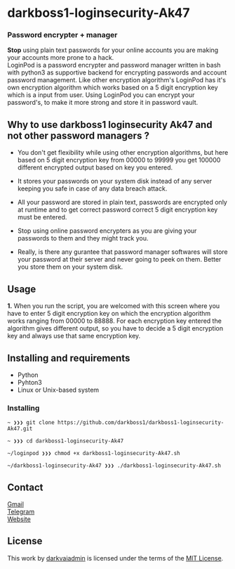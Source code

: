 # darkboss1-loginsecurity-Ak47 
### Password encrypter + manager
**Stop** using plain text passwords for your online accounts you are making your accounts more prone to a hack.</br>
LoginPod is a password encrypter and password manager written in bash with python3 as supportive backend for encrypting passwords and account password management. Like other encryption algorithm's LoginPod has it's own encryption algorithm which works based on a 5 digit encryption key which is a input from user. Using LoginPod you can encrypt your password's, to make it more strong and store it in password vault.


## Why to use darkboss1 loginsecurity Ak47 and not other password managers ?
+ You don't get flexibility while using other encryption algorithms, but here based on 5 digit encryption key from 00000 to 99999 you get 100000 different encrypted output based on key you entered. 

+ It stores your passwords on your system disk instead of any server keeping you safe in case of any data breach attack.

+ All your password are stored in plain text, passwords are encrypted only at runtime and to get correct password correct 5 digit encryption key must be entered.

+ Stop using online password encrypters as you are giving your passwords to them and they might track you.

+ Really, is there any gurantee that password manager softwares will store your password at their server and never going to peek on them. Better you store them on your system disk.


## Usage
**1.** When you run the script, you are welcomed with this screen where you have to enter 5 digit encryption key on which the encryption algorithm works ranging from 00000 to 88888. For each encryption key entered the algorithm gives different output, so you have to decide a 5 digit encryption key and always use that same encryption key.

## Installing and requirements
- Python
- Pyhton3
- Linux or Unix-based system

### Installing
```
~ ❯❯❯ git clone https://github.com/darkboss1/darkboss1-loginsecurity-Ak47.git

~ ❯❯❯ cd darkboss1-loginsecurity-Ak47

~/loginpod ❯❯❯ chmod +x darkboss1-loginsecurity-Ak47.sh

~/darkboss1-loginsecurity-Ak47 ❯❯❯ ./darkboss1-loginsecurity-Ak47.sh
```


## Contact
[Gmail](mailto:chowdhuryethicalhacker@gmail.com) </br>
[Telegram](https://t.me/darkvaiadmin) </br>
[Website](https://serialkey.top) </br>



## License

This work by [darkvaiadmin](https://github.com/darkboss1) is licensed under the terms of the [MIT License](https://www.serialkey.top).
